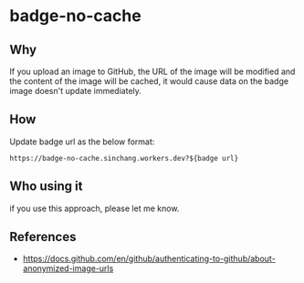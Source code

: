 # badge-no-cache

## Why

If you upload an image to GitHub, the URL of the image will be modified and the content of the image will be cached, it would cause data on the badge image doesn't update immediately.

## How

Update badge url as the below format:

```
https://badge-no-cache.sinchang.workers.dev?${badge url}
```

## Who using it

if you use this approach, please let me know.

## References

- https://docs.github.com/en/github/authenticating-to-github/about-anonymized-image-urls
